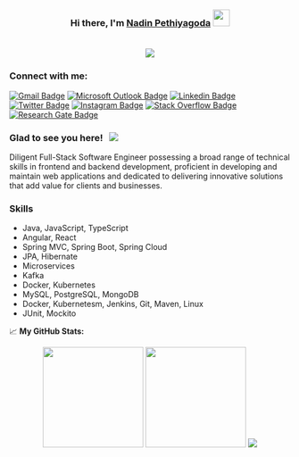 <h3 align="center" >Hi there, I'm <a href="https://github.com/nadinCodeHat">Nadin Pethiyagoda</a> <img src="https://raw.githubusercontent.com/MartinHeinz/MartinHeinz/master/wave.gif" width="30px">

<br>
<br>

<p align="center">
  <a href="https://github.com/nadinCodeHat/readme-typing-svg"><img src="https://readme-typing-svg.herokuapp.com/?lines=Software+Engineer;Full+Stack+Developer;Always+Learning&center=true&width=380&height=45"></a>
</p>

### Connect with me:

[![Gmail Badge](https://img.shields.io/badge/Gmail-D14836?style=for-the-badge&logo=gmail&logoColor=white)](mailto:nadinpethiyagoda4@gmail.com?subject=[GitHub]%20Source%20Han%20Sans)
[![Microsoft Outlook Badge](https://img.shields.io/badge/Microsoft_Outlook-0078D4?style=for-the-badge&logo=microsoft-outlook&logoColor=white)](mailto:36-ce-0002@kdu.ac.lk?subject=[GitHub]%20Source%20Han%20Sans)
[![Linkedin Badge](https://img.shields.io/badge/LinkedIn-0077B5?style=for-the-badge&logo=linkedin&logoColor=white)](https://www.linkedin.com/in/nadin-pethiyagoda-62b424190/)
[![Twitter Badge](https://img.shields.io/badge/Twitter-1DA1F2?style=for-the-badge&logo=twitter&logoColor=white)](https://twitter.com/NadinPethiyago1)
[![Instagram Badge](https://img.shields.io/badge/Instagram-E4405F?style=for-the-badge&logo=instagram&logoColor=white)](https://www.instagram.com/peththa__/)
[![Stack Overflow Badge](https://img.shields.io/badge/Stack_Overflow-FE7A16?style=for-the-badge&logo=stack-overflow&logoColor=white)](https://stackoverflow.com/users/12984503/nadincodehat)
[![Research Gate Badge](https://img.shields.io/badge/Research_Gate-00CCBB.svg?&style=for-the-badge&logo=ResearchGate&logoColor=white)](https://www.researchgate.net/profile/Nadin-Pethiyagoda)

<!--[![Reddit Badge](https://img.shields.io/badge/Reddit-FF4500?style=for-the-badge&logo=reddit&logoColor=white)](https://www.reddit.com/user/nadinCodeHat)-->
<!--[![Quora Badge](https://img.shields.io/badge/Quora-%23B92B27.svg?&style=for-the-badge&logo=Quora&logoColor=white)](https://www.quora.com/profile/Nadin-Pethiyagoda)-->
<!--[![Hackerrank](https://img.shields.io/badge/-Hackerrank-2EC866?style=for-the-badge&logo=HackerRank&logoColor=white)](https://www.hackerrank.com/nadinCodeHat)-->

### Glad to see you here! &nbsp; ![](https://visitor-badge.glitch.me/badge?page_id=nadinCodeHat)

Diligent Full-Stack Software Engineer possessing a broad range of technical skills in frontend and backend development, proficient in developing and maintain web applications and dedicated to delivering innovative solutions that add value for clients and businesses.

### Skills

- Java, JavaScript, TypeScript
- Angular, React
- Spring MVC, Spring Boot, Spring Cloud
- JPA, Hibernate
- Microservices
- Kafka
- Docker, Kubernetes
- MySQL, PostgreSQL, MongoDB
- Docker, Kubernetesm, Jenkins, Git, Maven, Linux
- JUnit, Mockito

<!--<p align ="left">-->
  <!--<img src="./icons/c.svg" width="50px" height="50px"/>-->
<!--   <img src="./icons/c-plusplus.svg" width="50px" height="50px"/>
  <img src="./icons/c-sharp.svg" width="50px" height="50px"/>
  <img src="./icons/python.svg" width="50px" height="50px"/>
  <img src="./icons/java.svg" width="50px" height="50px"/> -->
  <!-- <img src="./icons/html-5.svg" width="50px" height="50px"/> -->
<!--   <img src="./icons/javascript.svg" width="50px" height="50px"/> -->
  <!--<img src="./icons/jquery-icon.svg" width="50px" height="50px"/>-->
  <!-- <img src="./icons/php.svg" width="50px" height="50px"/>
  <img src="./icons/css-3.svg" width="50px" height="50px"/>
  <img src="./icons/sass.svg" width="50px" height="50px"/> -->
  <!--<img src="./icons/dart.svg" width="50px" height="50px"/>-->
  <!--<img src="./icons/flutter.svg" width="50px" height="50px"/>-->
<!-- </p> -->



<p align ="left">
<!--   <img src="./icons/mysql.svg" width="50px" height="50px"/>
  <img src="./icons/firebase.svg" width="50px" height="50px"/>
  <img src="./icons/tensorflow.svg" width="50px" height="50px"/>
  <img src="./icons/react.svg" width="50px" height="50px"/> -->
  <!--<img src="./icons/npm.svg" width="50px" height="50px"/>
  <img src="./icons/yarn.svg" width="50px" height="50px"/>-->
<!--   <img src="./icons/nodejs-icon.svg" width="50px" height="50px"/> -->
  <!--<img src="./icons/nginx-icon.svg" width="50px" height="50px"/>-->
<!--   <img src="./icons/flask.svg" width="50px" height="50px"/>
  <img src="./icons/bootstrap.svg" width="50px" height="50px"/>
  <img src="./icons/material-ui.svg" width="50px" height="50px"/>
  <img src="./icons/twilio.svg" width="50px" height="50px"/>
  <img src="./icons/xampp.svg" width="50px" height="50px"/>
  <img src="./icons/git-icon.svg" width="50px" height="50px"/> -->
  <!--<img src="./icons/github-icon.svg" width="50px" height="50px"/>-->
<!--   <img src="./icons/opencv.svg" width="50px" height="50px"/> -->
  <!--<img src="./icons/azure-icon.svg" width="50px" height="50px"/>-->
<!--   <img src="./icons/raspberry-pi.svg" width="50px" height="50px"/>
  <img src="./icons/arduino.svg" width="50px" height="50px"/>
  <img src="./icons/visual-studio.svg" width="50px" height="50px"/>
  <img src="./icons/visual-studio-code.svg" width="50px" height="50px"/> -->
</p>

📈 **My GitHub Stats:**

<p align="center">
  <img height="180em" src="https://github-readme-stats.vercel.app/api?username=nadinCodeHat&show_icons=true&theme=radical&include_all_commits=true" />

  <img height="180em" src="https://github-readme-stats.vercel.app/api/top-langs/?username=nadinCodeHat&theme=light&langs_count=9&layout=compact&border=true"/>
  <img src="https://streak-stats.demolab.com/?user=nadinCodeHat&theme=ambient-gradient"/>
</p>
